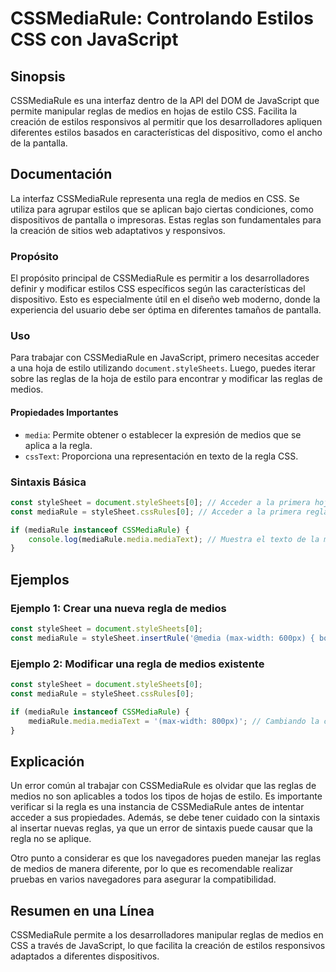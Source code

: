 <!--
Meta Description: # CSSMediaRule: Controlando Estilos CSS con JavaScript ## Sinopsis CSSMediaRule es una interfaz dentro de la API del DOM de JavaScript que permite man...
Meta Keywords: cssmediarule, que, medios, una, reglas
-->

# CSSMediaRule: Controlando Estilos CSS con JavaScript

## Sinopsis
CSSMediaRule es una interfaz dentro de la API del DOM de JavaScript que permite manipular reglas de medios en hojas de estilo CSS. Facilita la creación de estilos responsivos al permitir que los desarrolladores apliquen diferentes estilos basados en características del dispositivo, como el ancho de la pantalla.

## Documentación
La interfaz CSSMediaRule representa una regla de medios en CSS. Se utiliza para agrupar estilos que se aplican bajo ciertas condiciones, como dispositivos de pantalla o impresoras. Estas reglas son fundamentales para la creación de sitios web adaptativos y responsivos.

### Propósito
El propósito principal de CSSMediaRule es permitir a los desarrolladores definir y modificar estilos CSS específicos según las características del dispositivo. Esto es especialmente útil en el diseño web moderno, donde la experiencia del usuario debe ser óptima en diferentes tamaños de pantalla.

### Uso
Para trabajar con CSSMediaRule en JavaScript, primero necesitas acceder a una hoja de estilo utilizando `document.styleSheets`. Luego, puedes iterar sobre las reglas de la hoja de estilo para encontrar y modificar las reglas de medios.

#### Propiedades Importantes
- `media`: Permite obtener o establecer la expresión de medios que se aplica a la regla.
- `cssText`: Proporciona una representación en texto de la regla CSS.

### Sintaxis Básica
```javascript
const styleSheet = document.styleSheets[0]; // Acceder a la primera hoja de estilo
const mediaRule = styleSheet.cssRules[0]; // Acceder a la primera regla

if (mediaRule instanceof CSSMediaRule) {
    console.log(mediaRule.media.mediaText); // Muestra el texto de la media
}
```

## Ejemplos

### Ejemplo 1: Crear una nueva regla de medios
```javascript
const styleSheet = document.styleSheets[0];
const mediaRule = styleSheet.insertRule('@media (max-width: 600px) { body { background-color: lightblue; } }', styleSheet.cssRules.length);
```

### Ejemplo 2: Modificar una regla de medios existente
```javascript
const styleSheet = document.styleSheets[0];
const mediaRule = styleSheet.cssRules[0];

if (mediaRule instanceof CSSMediaRule) {
    mediaRule.media.mediaText = '(max-width: 800px)'; // Cambiando la condición de media
}
```

## Explicación
Un error común al trabajar con CSSMediaRule es olvidar que las reglas de medios no son aplicables a todos los tipos de hojas de estilo. Es importante verificar si la regla es una instancia de CSSMediaRule antes de intentar acceder a sus propiedades. Además, se debe tener cuidado con la sintaxis al insertar nuevas reglas, ya que un error de sintaxis puede causar que la regla no se aplique.

Otro punto a considerar es que los navegadores pueden manejar las reglas de medios de manera diferente, por lo que es recomendable realizar pruebas en varios navegadores para asegurar la compatibilidad.

## Resumen en una Línea
CSSMediaRule permite a los desarrolladores manipular reglas de medios en CSS a través de JavaScript, lo que facilita la creación de estilos responsivos adaptados a diferentes dispositivos.